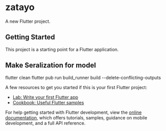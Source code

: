 # zatayo

A new Flutter project.

## Getting Started

This project is a starting point for a Flutter application.
## Make Seralization for model
flutter clean 
flutter pub run build_runner build --delete-conflicting-outputs

A few resources to get you started if this is your first Flutter project:

- [Lab: Write your first Flutter app](https://docs.flutter.dev/get-started/codelab)
- [Cookbook: Useful Flutter samples](https://docs.flutter.dev/cookbook)

For help getting started with Flutter development, view the
[online documentation](https://docs.flutter.dev/), which offers tutorials,
samples, guidance on mobile development, and a full API reference.
